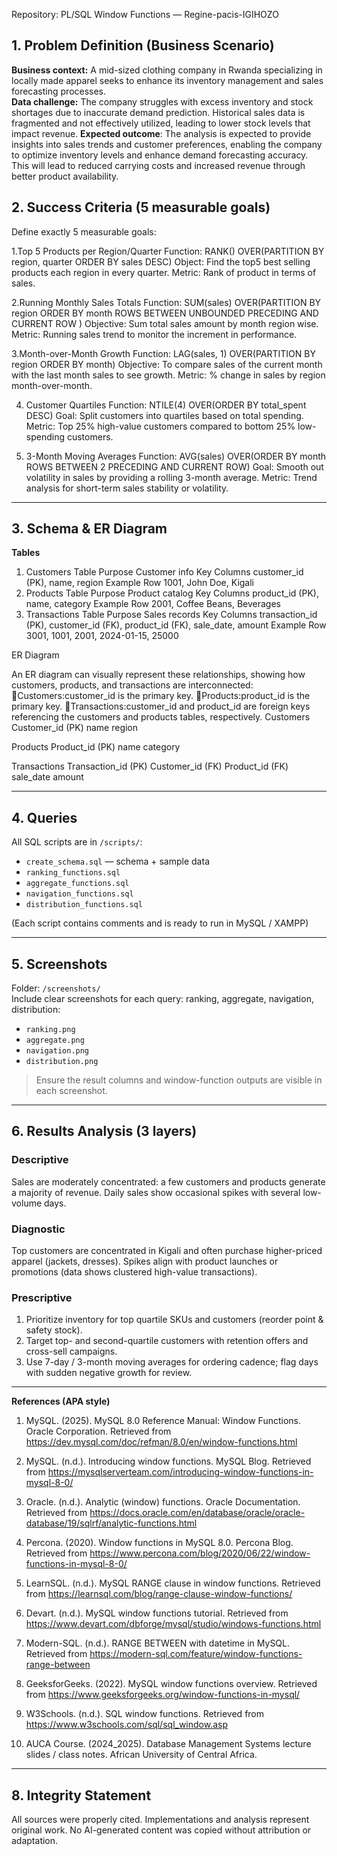  Repository: PL/SQL Window Functions — Regine-pacis-IGIHOZO 

## 1. Problem Definition (Business Scenario)
**Business context:** A mid-sized clothing company in Rwanda specializing in locally made apparel seeks to enhance its inventory management and sales forecasting processes.  
**Data challenge:** The company struggles with excess inventory and stock shortages due to inaccurate demand prediction. Historical sales data is fragmented and not effectively utilized, leading to lower stock levels that impact revenue.
**Expected outcome**: The analysis is expected to provide insights into sales trends and customer preferences, enabling the company to optimize inventory levels and enhance demand forecasting accuracy. This will lead to reduced carrying costs and increased revenue through better product availability.

## 2. Success Criteria (5 measurable goals)
Define exactly 5 measurable goals:

1.Top 5 Products per Region/Quarter
 Function: RANK() OVER(PARTITION BY region, quarter ORDER BY sales DESC)
 Object: Find the top5 best selling products each region in every quarter.
 Metric: Rank of product in terms of sales.

2.Running Monthly Sales Totals
 Function: SUM(sales) OVER(PARTITION BY region ORDER BY month ROWS BETWEEN UNBOUNDED PRECEDING AND CURRENT ROW )
 Objective: Sum total sales amount by month region wise.
 Metric: Running sales trend to monitor the increment in performance.

3.Month-over-Month Growth
 Function: LAG(sales, 1) OVER(PARTITION BY region ORDER BY month)
 Objective: To compare sales of the current month with the last month sales to see growth.
 Metric: % change in sales by region month-over-month.

4. Customer Quartiles
 Function: NTILE(4) OVER(ORDER BY total_spent DESC)
 Goal: Split customers into quartiles based on total spending.
 Metric: Top 25% high-value customers compared to bottom 25% low-spending customers.

5. 3-Month Moving Averages
 Function: AVG(sales) OVER(ORDER BY month ROWS BETWEEN 2 PRECEDING AND CURRENT ROW)
 Goal: Smooth out volatility in sales by providing a rolling 3-month average.
 Metric: Trend analysis for short-term sales stability or volatility.

---

## 3. Schema & ER Diagram
**Tables**
1. Customers Table
Purpose	Customer info
Key Columns	customer_id (PK), name, region
Example Row	1001, John Doe, Kigali
2. Products Table
Purpose	Product catalog
Key Columns	product_id (PK), name, category
Example Row	2001, Coffee Beans, Beverages
3. Transactions Table
Purpose	Sales records
Key Columns	transaction_id (PK), customer_id (FK), product_id (FK), sale_date, amount
Example Row	3001, 1001, 2001, 2024-01-15, 25000

ER Diagram

An ER diagram can visually represent these relationships, showing how customers, products, and transactions are interconnected:
Customers:customer_id is the primary key.
Products:product_id is the primary key.
Transactions:customer_id and product_id are foreign keys referencing the customers and products tables, respectively.
Customers
Customer_id (PK)	name	region

Products
Product_id (PK)	name	category

Transactions
Transaction_id (PK)	Customer_id (FK)	Product_id (FK)	sale_date	amount


---

## 4. Queries
All SQL scripts are in `/scripts/`:
- `create_schema.sql` — schema + sample data
- `ranking_functions.sql`
- `aggregate_functions.sql`
- `navigation_functions.sql`
- `distribution_functions.sql`

(Each script contains comments and is ready to run in MySQL / XAMPP)

---

## 5. Screenshots
Folder: `/screenshots/`  
Include clear screenshots for each query: ranking, aggregate, navigation, distribution:
- `ranking.png`
- `aggregate.png`
- `navigation.png`
- `distribution.png`

> Ensure the result columns and window-function outputs are visible in each screenshot.

---

## 6. Results Analysis (3 layers)

### Descriptive
Sales are moderately concentrated: a few customers and products generate a majority of revenue. Daily sales show occasional spikes with several low-volume days.

### Diagnostic
Top customers are concentrated in Kigali and often purchase higher-priced apparel (jackets, dresses). Spikes align with product launches or promotions (data shows clustered high-value transactions).

### Prescriptive
1. Prioritize inventory for top quartile SKUs and customers (reorder point & safety stock).  
2. Target top- and second-quartile customers with retention offers and cross-sell campaigns.  
3. Use 7-day / 3-month moving averages for ordering cadence; flag days with sudden negative growth for review.

---

**References (APA style)**

1. MySQL. (2025). MySQL 8.0 Reference Manual: Window Functions. Oracle Corporation. 
Retrieved from https://dev.mysql.com/doc/refman/8.0/en/window-functions.html

2. MySQL. (n.d.). Introducing window functions. MySQL Blog. 
Retrieved from https://mysqlserverteam.com/introducing-window-functions-in-mysql-8-0/

3. Oracle. (n.d.). Analytic (window) functions. Oracle Documentation.
Retrieved from https://docs.oracle.com/en/database/oracle/oracle-database/19/sqlrf/analytic-functions.html

4. Percona. (2020). Window functions in MySQL 8.0. Percona Blog.
Retrieved from https://www.percona.com/blog/2020/06/22/window-functions-in-mysql-8-0/

5. LearnSQL. (n.d.). MySQL RANGE clause in window functions. 
Retrieved from https://learnsql.com/blog/range-clause-window-functions/

6. Devart. (n.d.). MySQL window functions tutorial.
Retrieved from https://www.devart.com/dbforge/mysql/studio/windows-functions.html

7. Modern-SQL. (n.d.). RANGE BETWEEN with datetime in MySQL.
Retrieved from https://modern-sql.com/feature/window-functions-range-between

8. GeeksforGeeks. (2022). MySQL window functions overview. 
Retrieved from https://www.geeksforgeeks.org/window-functions-in-mysql/

9. W3Schools. (n.d.). SQL window functions.
Retrieved from https://www.w3schools.com/sql/sql_window.asp

10. AUCA Course. (2024_2025). Database Management Systems lecture slides / class notes. African University of Central Africa.
---

## 8. Integrity Statement
All sources were properly cited. Implementations and analysis represent original work. No AI-generated content was copied without attribution or adaptation.
